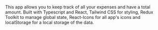 This app allows you to keep track of all your expenses and have a total amount.
Built with Typescript and React, Tailwind CSS for styling, Redux Toolkit to manage global state, React-Icons for all app's icons and localStorage for a local storage of the data.
